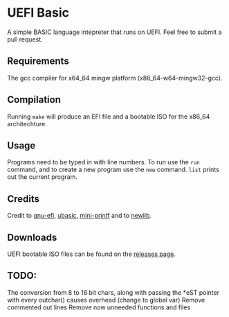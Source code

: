 # UEFI Basic
A simple BASIC language intepreter that runs on UEFI. Feel free to submit a pull request.
## Requirements
The gcc compiler for x64\_64 mingw platform (x86\_64-w64-mingw32-gcc).
## Compilation
Running `make` will produce an EFI file and a bootable ISO for the x86\_64 architechture.
## Usage
Programs need to be typed in with line numbers. To run use the `run` command, and to create a new program use the `new` command. `list` prints out the current program.
## Credits
Credit to [gnu-efi](https://github.com/vathpela/gnu-efi), [ubasic](https://github.com/adamdunkels/ubasic), [mini-printf](https://github.com/mludvig/mini-printf) and to [newlib](https://github.com/bminor/newlib).
## Downloads
UEFI bootable ISO files can be found on the [releases page](https://github.com/logern5/UEFI_Basic/releases).
## TODO:
The conversion from 8 to 16 bit chars, along with passing the *eST pointer with every outchar() causes overhead (change to global var)
Remove commented out lines
Remove now unneeded functions and files
